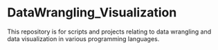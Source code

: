 # DataWrangling_Visualization
This repository is for scripts and projects relating to data wrangling and data visualization in various programming languages.
